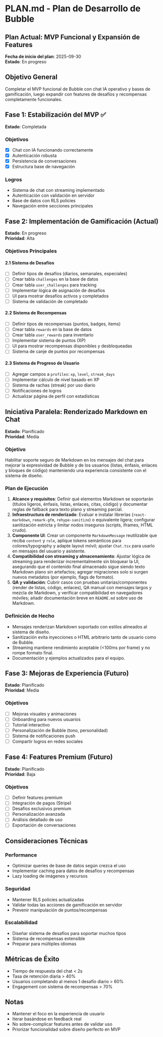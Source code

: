 # PLAN.md - Plan de Desarrollo de Bubble

## Plan Actual: MVP Funcional y Expansión de Features

**Fecha de inicio del plan**: 2025-09-30  
**Estado**: En progreso

## Objetivo General
Completar el MVP funcional de Bubble con chat IA operativo y bases de gamificación, luego expandir con features de desafíos y recompensas completamente funcionales.

## Fase 1: Estabilización del MVP ✅
**Estado**: Completada

### Objetivos
- [x] Chat con IA funcionando correctamente
- [x] Autenticación robusta
- [x] Persistencia de conversaciones
- [x] Estructura base de navegación

### Logros
- Sistema de chat con streaming implementado
- Autenticación con validación en servidor
- Base de datos con RLS policies
- Navegación entre secciones principales

## Fase 2: Implementación de Gamificación (Actual)
**Estado**: En progreso  
**Prioridad**: Alta

### Objetivos Principales

#### 2.1 Sistema de Desafíos
- [ ] Definir tipos de desafíos (diarios, semanales, especiales)
- [ ] Crear tabla `challenges` en la base de datos
- [ ] Crear tabla `user_challenges` para tracking
- [ ] Implementar lógica de asignación de desafíos
- [ ] UI para mostrar desafíos activos y completados
- [ ] Sistema de validación de completado

#### 2.2 Sistema de Recompensas
- [ ] Definir tipos de recompensas (puntos, badges, items)
- [ ] Crear tabla `rewards` en la base de datos
- [ ] Crear tabla `user_rewards` para inventario
- [ ] Implementar sistema de puntos (XP)
- [ ] UI para mostrar recompensas disponibles y desbloqueadas
- [ ] Sistema de canje de puntos por recompensas

#### 2.3 Sistema de Progreso de Usuario
- [ ] Agregar campos a `profiles`: `xp`, `level`, `streak_days`
- [ ] Implementar cálculo de nivel basado en XP
- [ ] Sistema de rachas (streak) por uso diario
- [ ] Notificaciones de logros
- [ ] Actualizar página de perfil con estadísticas

## Iniciativa Paralela: Renderizado Markdown en Chat
**Estado**: Planificado  
**Prioridad**: Media

### Objetivo
Habilitar soporte seguro de Markdown en los mensajes del chat para mejorar la expresividad de Bubble y de los usuarios (listas, énfasis, enlaces y bloques de código) manteniendo una experiencia consistente con el sistema de diseño.

### Plan de Ejecución
1. **Alcance y requisitos**: Definir qué elementos Markdown se soportarán (títulos ligeros, énfasis, listas, enlaces, citas, código) y documentar reglas de fallback para texto plano y streaming parcial.
2. **Infraestructura de renderizado**: Evaluar e instalar librerías (`react-markdown`, `remark-gfm`, `rehype-sanitize`) o equivalente ligera; configurar sanitización estricta y limitar nodos inseguros (scripts, iframes, HTML crudo).
3. **Componente UI**: Crear un componente `MarkdownMessage` reutilizable que reciba `content` y `role`, aplique tokens semánticos para colores/typography y adapte layout móvil; ajustar `Chat.tsx` para usarlo en mensajes del usuario y asistente.
4. **Compatibilidad con streaming y almacenamiento**: Ajustar lógica de streaming para renderizar incrementalmente sin bloquear la UI, asegurando que el contenido final almacenado sigue siendo texto Markdown plano sin artefactos; agregar migraciones solo si surgen nuevos metadatos (por ejemplo, flags de formato).
5. **QA y validación**: Cubrir casos con pruebas unitarias/componentes (render de listas, código, enlaces), QA manual con mensajes largos y mezcla de Markdown, y verificar compatibilidad en navegadores móviles; añadir documentación breve en `README.md` sobre uso de Markdown.

### Definición de Hecho
- Mensajes renderizan Markdown soportado con estilos alineados al sistema de diseño.
- Sanitización evita inyecciones o HTML arbitrario tanto de usuario como de Bubble.
- Streaming mantiene rendimiento aceptable (<100ms por frame) y no rompe formato final.
- Documentación y ejemplos actualizados para el equipo.

## Fase 3: Mejoras de Experiencia (Futuro)
**Estado**: Planificado  
**Prioridad**: Media

### Objetivos
- [ ] Mejoras visuales y animaciones
- [ ] Onboarding para nuevos usuarios
- [ ] Tutorial interactivo
- [ ] Personalización de Bubble (tono, personalidad)
- [ ] Sistema de notificaciones push
- [ ] Compartir logros en redes sociales

## Fase 4: Features Premium (Futuro)
**Estado**: Planificado  
**Prioridad**: Baja

### Objetivos
- [ ] Definir features premium
- [ ] Integración de pagos (Stripe)
- [ ] Desafíos exclusivos premium
- [ ] Personalización avanzada
- [ ] Análisis detallado de uso
- [ ] Exportación de conversaciones

## Consideraciones Técnicas

### Performance
- Optimizar queries de base de datos según crezca el uso
- Implementar caching para datos de desafíos y recompensas
- Lazy loading de imágenes y recursos

### Seguridad
- Mantener RLS policies actualizadas
- Validar todas las acciones de gamificación en servidor
- Prevenir manipulación de puntos/recompensas

### Escalabilidad
- Diseñar sistema de desafíos para soportar muchos tipos
- Sistema de recompensas extensible
- Preparar para múltiples idiomas

## Métricas de Éxito
- Tiempo de respuesta del chat < 2s
- Tasa de retención diaria > 40%
- Usuarios completando al menos 1 desafío diario > 60%
- Engagement con sistema de recompensas > 70%

## Notas
- Mantener el foco en la experiencia de usuario
- Iterar basándose en feedback real
- No sobre-complicar features antes de validar uso
- Priorizar funcionalidad sobre diseño perfecto en MVP
